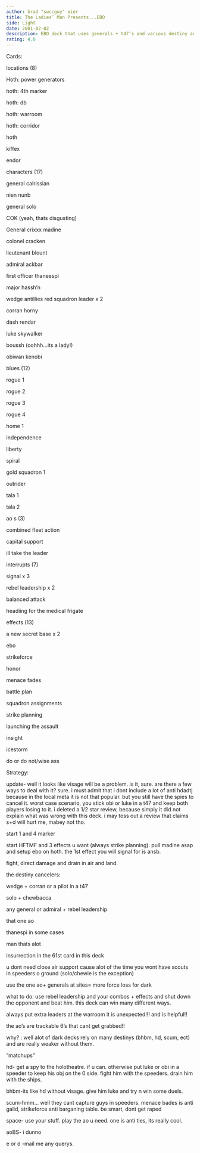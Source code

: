 ```yaml
---
author: brad "swccguy" eier
title: The Ladies’ Man Presents...EBO
side: Light
date: 2001-02-02
description: EBO deck that uses generals + t47’s and various destiny adders/cancelers to hold down ground, while you setup large drains in space. Very little chance of them playing decree on you.
rating: 4.0
---
```

Cards: 

locations (8)
Hoth: power generators
hoth: 4th marker
hoth: db
hoth: warroom
hoth: corridor
hoth
kiffex
endor

characters (17)
general calrissian
nien nunb
general solo
COK (yeah, thats disgusting)
General crixxx madine
colonel cracken
lieutenant blount
admiral ackbar
first officer thaneespi
major hassh’n
wedge antillies red squadron leader x 2
corran horny
dash rendar
luke skywalker
boussh (oohhh...its a lady!)
obiwan kenobi

blues (12)
rogue 1
rogue 2
rogue 3
rogue 4
home 1
independence
liberty
spiral
gold squadron 1
outrider
tala 1
tala 2

ao s (3)
combined fleet action
capital support
ill take the leader

interrupts (7)
signal x 3
rebel leadership x 2
balanced attack
headiing for the medical frigate

effects (13)
a new secret base x 2
ebo
strikeforce
honor
menace fades
battle plan
squadron assignments
strike planning
launching the assault
insight
icestorm
do or do not/wise ass


Strategy: 

update- well it looks like visage will be a problem. is it, sure. are there a few ways to deal with it? sure. i must admit that i dont include a lot of anti hdadtj because in the local meta it is not that popular. but you still have the spies to cancel it. worst case scenario, you stick obi or luke in a t47 and keep both players losing to it. i deleted a 1/2 star review, because simply it did not explain what was wrong with this deck. i may toss out a review that claims s+d will hurt me, mabey not tho.

start 1 and 4 marker
start HFTMF and 3 effects u want (always strike planning). pull madine asap and setup ebo on hoth. the 1st effect you will signal for is ansb. 
fight, direct damage and drain in air and land.

the destiny cancelers:
wedge + corran or a pilot in a t47
solo + chewbacca
any general or admiral + rebel leadership
that one ao
thanespi in some cases
man thats alot

insurrection in the 61st card in this deck
u dont need close air support cause alot of the time you wont have scouts in speeders o ground (solo/chewie is the exception)

use the one ao+ generals at sites= more force loss for dark


what to do: use rebel leadership and your combos + effects and shut down the opponent and beat him. this deck can win many different ways.
always put extra leaders at the warroom it is unexpected!!! and is helpful!!
the ao’s are trackable 6’s that cant get grabbed!!

why? : well alot of dark decks rely on many destinys (bhbm, hd, scum, ect) and are really weaker without them. 

”matchups”
hd- get a spy to the holotheatre. if u can. otherwise put luke or obi in a speeder to keep his obj on the 0 side. fight him with the speeders. drain him with the ships.
bhbm-its like hd without visage. give him luke and try n win some duels.
scum-hmm... well they cant capture guys in speeders. menace bades is anti galid, strikeforce anti barganing table. be smart, dont get raped
space- use your stuff. play the ao u need. one is anti ties, its really cool. 
aoBS- i dunno



e or d -mail me any querys. 

